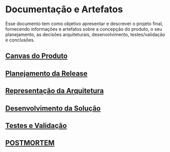 # Documentação e Artefatos

Esse documento tem como objetivo apresentar e descrever o projeto final, fornecendo informações e artefatos sobre a concepção do produto, o seu planejamento, as decisões arquiteturais, desenvolvimento, testes/validação e conclusões.

## [Canvas do Produto](Canvas.pptx)

## [Planejamento da Release](planejamento-da-release.md)

## [Representação da Arquitetura](Diagrama.png) 

## [Desenvolvimento da Solução](desenvolvimento-da-solucao.md)

## [Testes e Validação](testes.md)

## [POSTMORTEM](postmortem.md)



